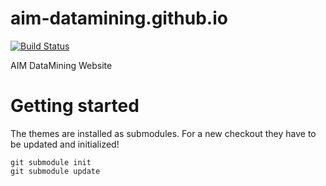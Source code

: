 # aim-datamining.github.io
[![Build Status](https://travis-ci.org/AIM-DataMining/happy-day-hugo-files.svg?branch=master)](https://travis-ci.org/AIM-DataMining/happy-day-hugo-files)

AIM DataMining Website

# Getting started
The themes are installed as submodules. For a new checkout they have to be updated and initialized!

```
git submodule init
git submodule update
```
